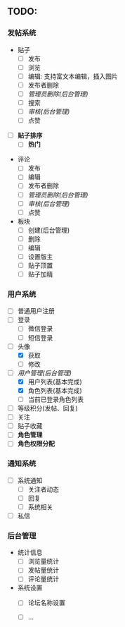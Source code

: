 ## TODO:
### 发帖系统
* 贴子
  * [ ] 发布
  * [ ] 浏览
  * [ ] 编辑: 支持富文本编辑，插入图片
  * [ ] 发布者删除
  * [ ] *管理员删除(后台管理)*
  * [ ] 搜索
  * [ ] *审核(后台管理)*
  * [ ] 点赞
* [ ] **贴子排序**
  * [ ] **热门**
  
* 评论
  * [ ] 发布
  * [ ] 编辑
  * [ ] 发布者删除
  * [ ] *管理员删除(后台管理)*
  * [ ] *审核(后台管理)*
  * [ ] 点赞

* 板块
  * [ ] 创建(后台管理)
  * [ ] 删除
  * [ ] 编辑
  * [ ] 设置版主
  * [ ] 贴子顶置
  * [ ] 贴子加精

### 用户系统

- [ ] 普通用户注册
- [ ] 登录
  - [ ] 微信登录
  - [ ] 短信登录
- [ ] 头像
  - [x] 获取
  - [ ] 修改
- [ ] *用户管理(后台管理)*
  - [x] 用户列表(基本完成)
  - [x] 角色列表(基本完成)
  - [ ] 当前已登录角色列表
- [ ] 等级积分(发帖、回复)
- [ ] 关注
- [ ] 贴子收藏
- [ ] **角色管理**
- [ ] **角色权限分配**

### 通知系统

- [ ] 系统通知
  - [ ] 关注者动态
  - [ ] 回复
  - [ ] 系统相关
- [ ] 私信

### 后台管理

* 统计信息
  * [ ] 浏览量统计
  * [ ] 发帖量统计
  * [ ] 评论量统计

* 系统设置
  * [ ] 论坛名称设置
  * [ ] ...

